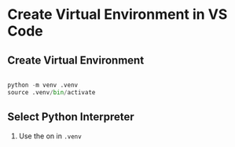 # Create Virtual Environment in VS Code

## Create Virtual Environment

``` py title="Create Virtual Environment"

python -m venv .venv
source .venv/bin/activate

```

## Select Python Interpreter

1. Use the on in `.venv`
